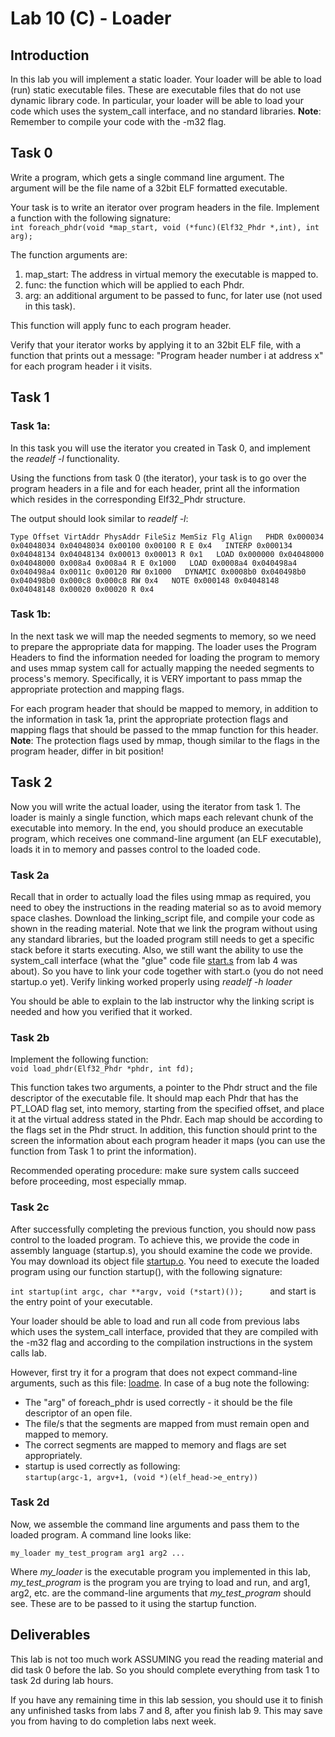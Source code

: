 Lab 10 (C) - Loader
===================

Introduction
------------

In this lab you will implement a static loader. Your loader will be able to load (run) static executable files. These are executable files that do not use dynamic library code. In particular, your loader will be able to load your code which uses the system\_call interface, and no standard libraries. **Note**: Remember to compile your code with the -m32 flag.

Task 0
------

Write a program, which gets a single command line argument. The argument will be the file name of a 32bit ELF formatted executable.

Your task is to write an iterator over program headers in the file. Implement a function with the following signature:  
`int foreach_phdr(void *map_start, void (*func)(Elf32_Phdr *,int), int arg);`

The function arguments are:

1.  map\_start: The address in virtual memory the executable is mapped to.
2.  func: the function which will be applied to each Phdr.
3.  arg: an additional argument to be passed to func, for later use (not used in this task).

This function will apply func to each program header.

Verify that your iterator works by applying it to an 32bit ELF file, with a function that prints out a message: "Program header number i at address x" for each program header i it visits.

Task 1
------

### Task 1a:

In this task you will use the iterator you created in Task 0, and implement the _readelf -l_ functionality.

Using the functions from task 0 (the iterator), your task is to go over the program headers in a file and for each header, print all the information which resides in the corresponding Elf32\_Phdr structure.

The output should look similar to _readelf -l_:

`Type Offset VirtAddr PhysAddr FileSiz MemSiz Flg Align   PHDR 0x000034 0x04048034 0x04048034 0x00100 0x00100 R E 0x4   INTERP 0x000134 0x04048134 0x04048134 0x00013 0x00013 R 0x1   LOAD 0x000000 0x04048000 0x04048000 0x008a4 0x008a4 R E 0x1000   LOAD 0x0008a4 0x040498a4 0x040498a4 0x0011c 0x00120 RW 0x1000   DYNAMIC 0x0008b0 0x040498b0 0x040498b0 0x000c8 0x000c8 RW 0x4   NOTE 0x000148 0x04048148 0x04048148 0x00020 0x00020 R 0x4   `

### Task 1b:

In the next task we will map the needed segments to memory, so we need to prepare the appropriate data for mapping. The loader uses the Program Headers to find the information needed for loading the program to memory and uses mmap system call for actually mapping the needed segments to process's memory. Specifically, it is VERY important to pass mmap the appropriate protection and mapping flags.

For each program header that should be mapped to memory, in addition to the information in task 1a, print the appropriate protection flags and mapping flags that should be passed to the mmap function for this header. **Note**: The protection flags used by mmap, though similar to the flags in the program header, differ in bit position!

Task 2
------

Now you will write the actual loader, using the iterator from task 1. The loader is mainly a single function, which maps each relevant chunk of the executable into memory. In the end, you should produce an executable program, which receives one command-line argument (an ELF executable), loads it in to memory and passes control to the loaded code.

### Task 2a

Recall that in order to actually load the files using mmap as required, you need to obey the instructions in the reading material so as to avoid memory space clashes. Download the linking\_script file, and compile your code as shown in the reading material. Note that we link the program without using any standard libraries, but the loaded program still needs to get a specific stack before it starts executing. Also, we still want the ability to use the system\_call interface (what the "glue" code file [start.s](https://moodle.bgu.ac.il/moodle/pluginfile.php/3746075/mod_folder/content/0/start.s?forcedownload=1) from lab 4 was about). So you have to link your code together with start.o (you do not need startup.o yet). Verify linking worked properly using _readelf -h loader_

You should be able to explain to the lab instructor why the linking script is needed and how you verified that it worked.

### Task 2b

Implement the following function:  
`void load_phdr(Elf32_Phdr *phdr, int fd);`

This function takes two arguments, a pointer to the Phdr struct and the file descriptor of the executable file. It should map each Phdr that has the PT\_LOAD flag set, into memory, starting from the specified offset, and place it at the virtual address stated in the Phdr. Each map should be according to the flags set in the Phdr struct. In addition, this function should print to the screen the information about each program header it maps (you can use the function from Task 1 to print the information).

Recommended operating procedure: make sure system calls succeed before proceeding, most especially mmap.

### Task 2c

After successfully completing the previous function, you should now pass control to the loaded program. To achieve this, we provide the code in assembly language (startup.s), you should examine the code we provide. You may download its object file [startup.o](https://moodle.bgu.ac.il/moodle/pluginfile.php/3746075/mod_folder/content/0/startup.o?forcedownload=1). You need to execute the loaded program using our function startup(), with the following signature:  
  
`int startup(int argc, char **argv, void (*start)());      `and start is the entry point of your executable.  
  

Your loader should be able to load and run all code from previous labs which uses the system\_call interface, provided that they are compiled with the -m32 flag and according to the compilation instructions in the system calls lab.

However, first try it for a program that does not expect command-line arguments, such as this file: [loadme](https://moodle.bgu.ac.il/moodle/pluginfile.php/3746075/mod_folder/content/0/loadme?forcedownload=1). In case of a bug note the following:

*   The "arg" of foreach\_phdr is used correctly - it should be the file descriptor of an open file.
*   The file/s that the segments are mapped from must remain open and mapped to memory.
*   The correct segments are mapped to memory and flags are set appropriately.
*   startup is used correctly as following:  
    `startup(argc-1, argv+1, (void *)(elf_head->e_entry))`

### Task 2d

Now, we assemble the command line arguments and pass them to the loaded program. A command line looks like:  
  
`my_loader my_test_program arg1 arg2 ...`

Where _my\_loader_ is the executable program you implemented in this lab, _my\_test\_program_ is the program you are trying to load and run, and arg1, arg2, etc. are the command-line arguments that _my\_test\_program_ should see. These are to be passed to it using the startup function.

Deliverables
------------

This lab is not too much work ASSUMING you read the reading material and did task 0 before the lab. So you should complete everything from task 1 to task 2d during lab hours.

If you have any remaining time in this lab session, you should use it to finish any unfinished tasks from labs 7 and 8, after you finish lab 9. This may save you from having to do completion labs next week.
